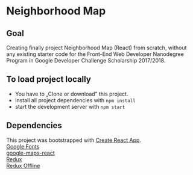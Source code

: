# Neighborhood Map

## Goal
Creating finally project Neighborhood Map (React) from scratch, without any existing starter code for the Front-End Web Developer Nanodegree Program in Google Developer Challenge Scholarship 2017/2018.

## To load project locally
* You have to „Clone or download” this project.
* install all project dependencies with `npm install`
* start the development server with `npm start`

## Dependencies
This project was bootstrapped with [Create React App](https://github.com/facebookincubator/create-react-app).<br/>
[Google Fonts](https://fonts.google.com/specimen/Merienda?selection.family=Merienda) <br/>
[google-maps-react](https://github.com/fullstackreact/google-maps-react) <br/>
[Redux](https://github.com/reduxjs/redux) <br/>
[Redux Offline](https://github.com/redux-offline/redux-offline) <br/>
